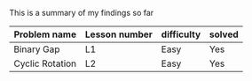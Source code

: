
This is a summary of my findings so far


|Problem name     | Lesson number | difficulty | solved |
|-----------------|---------------|------------|--------|
|Binary Gap       | L1            | Easy       | Yes    |
|Cyclic Rotation  | L2            | Easy       | Yes    |